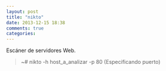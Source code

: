 ```yaml
---
layout: post
title: "nikto"
date: 2013-12-15 18:38
comments: true
categories: 
---
```

Escáner de servidores Web.

>~# nikto -h host_a_analizar -p 80 (Especificando puerto)

